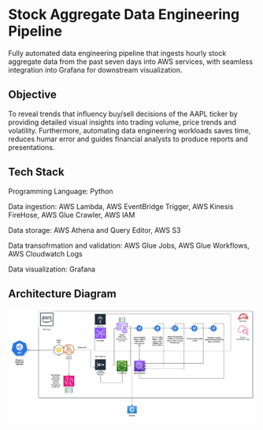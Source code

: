 # Stock Aggregate Data Engineering Pipeline
Fully automated data engineering pipeline that ingests hourly stock aggregate data from the past seven days into AWS services, with seamless integration into Grafana for downstream visualization.

## Objective

To reveal trends that influency buy/sell decisions of the AAPL ticker by providing detailed visual insights into trading volume, price trends and volatility. Furthermore, automating data engineering workloads saves time, reduces humar error and guides financial analysts to produce reports and presentations.

## Tech Stack

Programming Language: Python

Data ingestion: AWS Lambda, AWS EventBridge Trigger, AWS Kinesis FireHose, AWS Glue Crawler, AWS IAM

Data storage: AWS Athena and Query Editor, AWS S3

Data transofrmation and validation: AWS Glue Jobs, AWS Glue Workflows, AWS Cloudwatch Logs

Data visualization: Grafana

## Architecture Diagram

![Architecture Diagram](https://github.com/arnab-raychaudhari/stock-aggregation-data-pipeline/blob/8782140878d57c7cb14357b8ba031b1f13c813c5/StockAggregateArchitectureDiagram.jpg)
